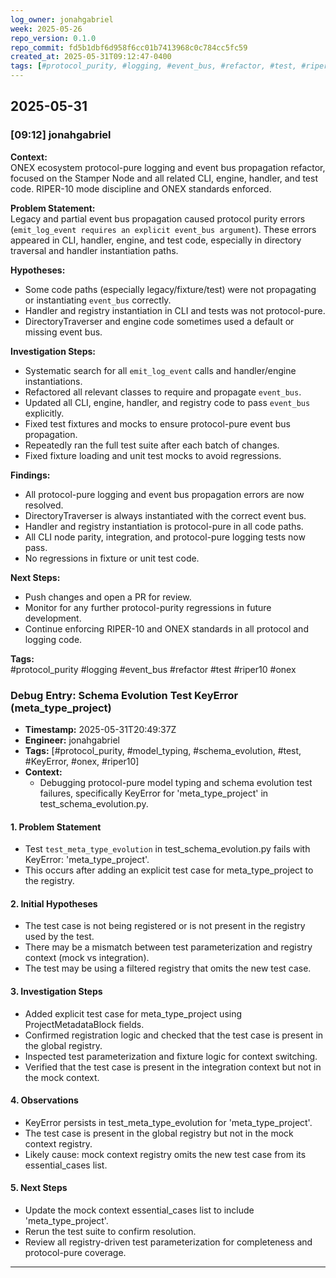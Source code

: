 ```yaml
---
log_owner: jonahgabriel
week: 2025-05-26
repo_version: 0.1.0
repo_commit: fd5b1dbf6d958f6cc01b7413968c0c784cc5fc59
created_at: 2025-05-31T09:12:47-0400
tags: [#protocol_purity, #logging, #event_bus, #refactor, #test, #riper10, #onex]
---
```


## 2025-05-31

### [09:12] jonahgabriel

**Context:**  
ONEX ecosystem protocol-pure logging and event bus propagation refactor, focused on the Stamper Node and all related CLI, engine, handler, and test code. RIPER-10 mode discipline and ONEX standards enforced.

**Problem Statement:**  
Legacy and partial event bus propagation caused protocol purity errors (`emit_log_event requires an explicit event_bus argument`). These errors appeared in CLI, handler, engine, and test code, especially in directory traversal and handler instantiation paths.

**Hypotheses:**  
- Some code paths (especially legacy/fixture/test) were not propagating or instantiating `event_bus` correctly.
- Handler and registry instantiation in CLI and tests was not protocol-pure.
- DirectoryTraverser and engine code sometimes used a default or missing event bus.

**Investigation Steps:**  
- Systematic search for all `emit_log_event` calls and handler/engine instantiations.
- Refactored all relevant classes to require and propagate `event_bus`.
- Updated all CLI, engine, handler, and registry code to pass `event_bus` explicitly.
- Fixed test fixtures and mocks to ensure protocol-pure event bus propagation.
- Repeatedly ran the full test suite after each batch of changes.
- Fixed fixture loading and unit test mocks to avoid regressions.

**Findings:**  
- All protocol-pure logging and event bus propagation errors are now resolved.
- DirectoryTraverser is always instantiated with the correct event bus.
- Handler and registry instantiation is protocol-pure in all code paths.
- All CLI node parity, integration, and protocol-pure logging tests now pass.
- No regressions in fixture or unit test code.

**Next Steps:**  
- Push changes and open a PR for review.
- Monitor for any further protocol-purity regressions in future development.
- Continue enforcing RIPER-10 and ONEX standards in all protocol and logging code.

**Tags:**  
#protocol_purity #logging #event_bus #refactor #test #riper10 #onex 

### Debug Entry: Schema Evolution Test KeyError (meta_type_project)
- **Timestamp:** 2025-05-31T20:49:37Z
- **Engineer:** jonahgabriel
- **Tags:** [#protocol_purity, #model_typing, #schema_evolution, #test, #KeyError, #onex, #riper10]
- **Context:**
  - Debugging protocol-pure model typing and schema evolution test failures, specifically KeyError for 'meta_type_project' in test_schema_evolution.py.

#### 1. Problem Statement
- Test `test_meta_type_evolution` in test_schema_evolution.py fails with KeyError: 'meta_type_project'.
- This occurs after adding an explicit test case for meta_type_project to the registry.

#### 2. Initial Hypotheses
- The test case is not being registered or is not present in the registry used by the test.
- There may be a mismatch between test parameterization and registry context (mock vs integration).
- The test may be using a filtered registry that omits the new test case.

#### 3. Investigation Steps
- Added explicit test case for meta_type_project using ProjectMetadataBlock fields.
- Confirmed registration logic and checked that the test case is present in the global registry.
- Inspected test parameterization and fixture logic for context switching.
- Verified that the test case is present in the integration context but not in the mock context.

#### 4. Observations
- KeyError persists in test_meta_type_evolution for 'meta_type_project'.
- The test case is present in the global registry but not in the mock context registry.
- Likely cause: mock context registry omits the new test case from its essential_cases list.

#### 5. Next Steps
- Update the mock context essential_cases list to include 'meta_type_project'.
- Rerun the test suite to confirm resolution.
- Review all registry-driven test parameterization for completeness and protocol-pure coverage.

--- 